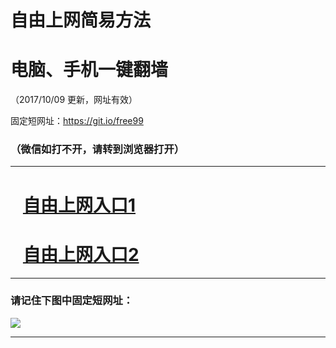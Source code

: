 ﻿# 自由上网简易方法

# 电脑、手机一键翻墙

（2017/10/09 更新，网址有效）

固定短网址：https://git.io/free99

### （微信如打不开，请转到浏览器打开）


***





# &nbsp;&nbsp; <a href="http://ft924618520.fwq-tz-1001.info/fwqtz01.html?t=100900112280 " target="_blank">自由上网入口1</a>
# &nbsp;&nbsp; <a href="http://ft1883119450.fwq-tz-1002.info/fwqtz02.html?t=100900117209 " target="_blank">自由上网入口2</a>
***

### 请记住下图中固定短网址：

<img src="https://s3-us-west-2.amazonaws.com/fwq-1001/yjfq-20170905okok.png" /> 


***

